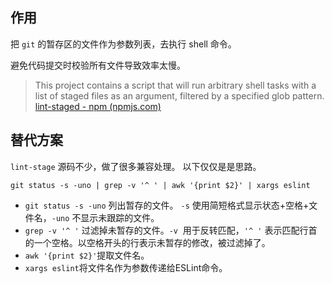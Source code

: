 
## 作用

把 `git` 的暂存区的文件作为参数列表，去执行 shell 命令。

避免代码提交时校验所有文件导致效率太慢。

> This project contains a script that will run arbitrary shell tasks with a list of staged files as an argument, filtered by a specified glob pattern.
[lint-staged - npm (npmjs.com)](https://www.npmjs.com/package/lint-staged#why)

## 替代方案

`lint-stage` 源码不少，做了很多兼容处理。
以下仅仅是是思路。

`git status -s -uno | grep -v '^ ' | awk '{print $2}' | xargs eslint`
- `git status -s -uno` 列出暂存的文件。 `-s` 使用简短格式显示状态+空格+文件名，`-uno` 不显示未跟踪的文件。
- `grep -v '^ '` 过滤掉未暂存的文件。`-v`  用于反转匹配，`'^ '` 表示匹配行首的一个空格。以空格开头的行表示未暂存的修改，被过滤掉了。
- `awk '{print $2}'`提取文件名。
- `xargs eslint`将文件名作为参数传递给ESLint命令。